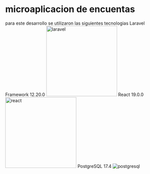 # microaplicacion de encuentas
para este desarrollo se utilizaron las siguientes tecnologias
Laravel Framework 12.20.0
<img width="224" height="224" alt="laravel" src="https://github.com/user-attachments/assets/96cd666d-3ff7-4335-a2c2-824be4588f37" />
React 19.0.0
<img width="225" height="225" alt="react" src="https://github.com/user-attachments/assets/22ae75d8-c731-48c6-90b7-4ca6c7827c65" />
PostgreSQL 17.4
![postgresql](https://github.com/user-attachments/assets/591407f7-b373-42c5-8ff0-7d6468c444a7)



